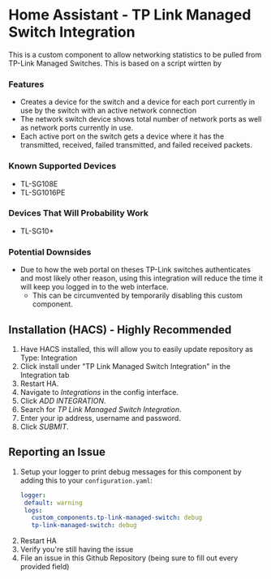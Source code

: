 
# Home Assistant - TP Link Managed Switch Integration

This is a custom component to allow networking statistics to be pulled from TP-Link Managed Switches. This is based on a script wirtten by

### Features
* Creates a device for the switch and a device for each port currently in use by the switch with an active network connection
* The network switch device shows total number of network ports as well as network ports currently in use.
* Each active port on the switch gets a device where it has the transmitted, received, failed transmitted, and failed received packets.

### Known Supported Devices

* TL-SG108E
* TL-SG1016PE

### Devices That Will Probability Work
* TL-SG10*

### Potential Downsides

* Due to how the web portal on theses TP-Link switches authenticates and most likely other reason, using this integration will reduce the time it will keep you logged in to the web interface.
    * This can be circumvented by temporarily disabling this custom component.

## Installation (HACS) - Highly Recommended

1. Have HACS installed, this will allow you to easily update
   repository as Type: Integration
1. Click install under "TP Link Managed Switch Integration" in the Integration tab
1. Restart HA.
1. Navigate to _Integrations_ in the config interface.
1. Click _ADD INTEGRATION_.
1. Search for _TP Link Managed Switch Integration_.
1. Enter your ip address, username and password.
1. Click _SUBMIT_.

## Reporting an Issue

1. Setup your logger to print debug messages for this component by adding this to your `configuration.yaml`:
    ```yaml
    logger:
     default: warning
     logs:
       custom_components.tp-link-managed-switch: debug
       tp-link-managed-switch: debug
    ```
1. Restart HA
1. Verify you're still having the issue
1. File an issue in this Github Repository (being sure to fill out every provided field)

